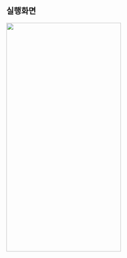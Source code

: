 ## 실행화면

<img src="https://github.com/j-miiin/Flutter_Study_Nomad/assets/62470991/10c0804b-aeca-42e6-b5e6-0552c71fc0b7" width="300" height="600"/>